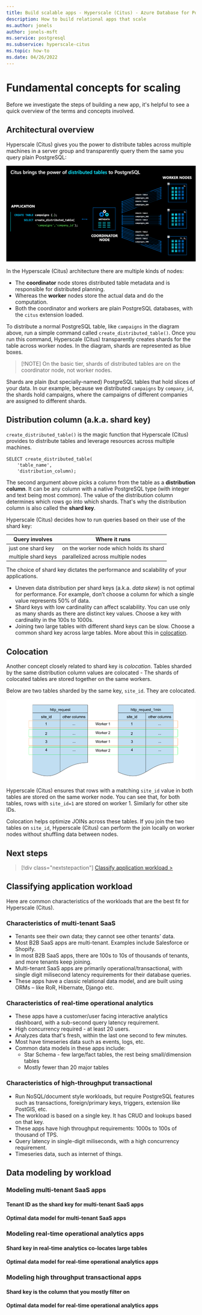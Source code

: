 ```yaml
---
title: Build scalable apps - Hyperscale (Citus) - Azure Database for PostgreSQL
description: How to build relational apps that scale
ms.author: jonels
author: jonels-msft
ms.service: postgresql
ms.subservice: hyperscale-citus
ms.topic: how-to
ms.date: 04/26/2022
---
```


# Fundamental concepts for scaling

Before we investigate the steps of building a new app, it's helpful to see a
quick overview of the terms and concepts involved.

## Architectural overview

Hyperscale (Citus) gives you the power to distribute tables across multiple
machines in a server group and transparently query them the same you query
plain PostgreSQL:

![the coordinator node sharding a table onto worker nodes](../media/howto-hyperscale-build-scalable-apps/architecture.png)

In the Hyperscale (Citus) architecture there are multiple kinds of nodes:

* The **coordinator** node stores distributed table metadata and is responsible
  for distributed planning.
* Whereas the **worker** nodes store the actual data and do the computation.
* Both the coordinator and workers are plain PostgreSQL databases, with the
  `citus` extension loaded.

To distribute a normal PostgreSQL table, like `campaigns` in the diagram above,
run a simple command called `create_distributed_table()`.  Once you run this
command, Hyperscale (Citus) transparently creates shards for the table across
worker nodes. In the diagram, shards are represented as blue boxes.

> [!NOTE] On the basic tier, shards of distributed tables are on the
> coordinator node, not worker nodes.

Shards are plain (but specially-named) PostgreSQL tables that hold slices of
your data. In our example, because we distributed `campaigns` by `company_id`,
the shards hold campaigns, where the campaigns of different companies are
assigned to different shards.

## Distribution column (a.k.a. shard key)

`create_distributed_table()` is the magic function that Hyperscale (Citus)
provides to distribute tables and leverage resources across multiple machines.

```postgresql
SELECT create_distributed_table(
	'table_name',
	'distribution_column);
```

The second argument above picks a column from the table as a **distribution
column**. It can be any column with a native PostgreSQL type (with integer and
text being most common). The value of the distribution column determines which
rows go into which shards. That's why the distribution column is also called
the **shard key**.

Hyperscale (Citus) decides how to run queries based on their use of the shard
key:

| Query involves | Where it runs |
|----------------|---------------|
| just one shard key | on the worker node which holds its shard |
| multiple shard keys | parallelized across multiple nodes |

The choice of shard key dictates the performance and scalability of your
applications.

* Uneven data distribution per shard keys (a.k.a. *data skew*) is not optimal
  for performance. For example, don’t choose a column for which a single value
  represents 50% of data.
* Shard keys with low cardinality can affect scalability. You can use only as
  many shards as there are distinct key values. Choose a key with cardinality
  in the 100s to 1000s.
* Joining two large tables with different shard keys can be slow. Choose a
  common shard key across large tables. More about this in
  [colocation](#colocation).

## Colocation

Another concept closely related to shard key is *colocation*. Tables sharded by
the same distribution column values are colocated - The shards of colocated
tables are stored together on the same workers.

Below are two tables sharded by the same key, `site_id`. They are colocated.

![http_request and http_request_1min colocated by site_id](../media/howto-hyperscale-build-scalable-apps/colocation.png)

Hyperscale (Citus) ensures that rows with a matching `site_id` value in both
tables are stored on the same worker node.  You can see that, for both tables,
rows with `site_id=1` are stored on worker 1. Similarly for other site IDs.

Colocation helps optimize JOINs across these tables. If you join the two tables
on `site_id`, Hyperscale (Citus) can perform the join locally on worker nodes
without shuffling data between nodes.

## Next steps

> [!div class="nextstepaction"]
> [Classify application workload >](howto-build-scalable-apps-classify.md)

## Classifying application workload

Here are common characteristics of the workloads that are the best fit for
Hyperscale (Citus).

### Characteristics of multi-tenant SaaS

* Tenants see their own data; they cannot see other tenants' data.
* Most B2B SaaS apps are multi-tenant. Examples include Salesforce or Shopify.
* In most B2B SaaS apps, there are 100s to 10s of thousands of tenants, and
  more tenants keep joining.
* Multi-tenant SaaS apps are primarily operational/transactional, with single
  digit milisecond latency requirements for their database queries.
* These apps have a classic relational data model, and are built using ORMs –
  like RoR, Hibernate, Django etc.

### Characteristics of real-time operational analytics

* These apps have a customer/user facing interactive analytics dashboard, with
  a sub-second query latency requirement.
* High concurrency required - at least 20 users.
* Analyzes data that's fresh, within the last one second to few minutes.
* Most have timeseries data such as events, logs, etc.
* Common data models in these apps include:
	* Star Schema - few large/fact tables, the rest being small/dimension tables
	* Mostly fewer than 20 major tables

### Characteristics of high-throughput transactional

* Run NoSQL/document style workloads, but require PostgreSQL features such as
  transactions, foreign/primary keys, triggers, extension like PostGIS, etc.
* The workload is based on a single key. It has CRUD and lookups based on that
  key.
* These apps have high throughput requirements: 1000s to 100s of thousand of
  TPS.
* Query latency in single-digit miliseconds, with a high concurrency
  requirement.
* Timeseries data, such as internet of things.

## Data modeling by workload

### Modeling multi-tenant SaaS apps

#### Tenant ID as the shard key for multi-tenant SaaS apps

#### Optimal data model for multi-tenant SaaS apps

### Modeling real-time operational analytics apps

#### Shard key in real-time analytics co-locates large tables

#### Optimal data model for real-time operational analytics apps

### Modeling high throughput transactional apps

#### Shard key is the column that you mostly filter on

#### Optimal data model for real-time operational analytics apps

